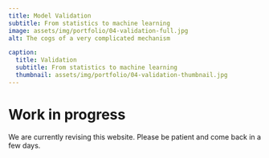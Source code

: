 ```yaml
---
title: Model Validation
subtitle: From statistics to machine learning
image: assets/img/portfolio/04-validation-full.jpg
alt: The cogs of a very complicated mechanism

caption:
  title: Validation
  subtitle: From statistics to machine learning
  thumbnail: assets/img/portfolio/04-validation-thumbnail.jpg
---
```


# Work in progress

We are currently revising this website. Please be patient and come back in a few days.

